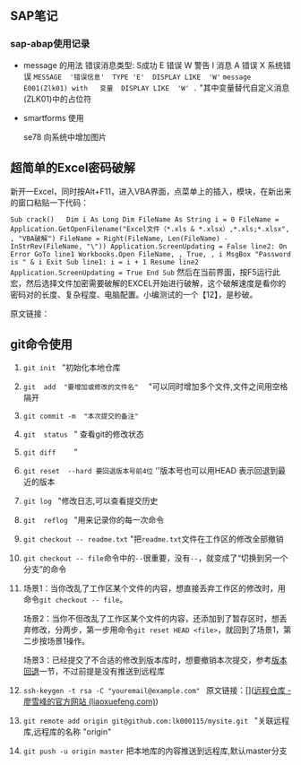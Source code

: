 ## SAP笔记

### sap-abap使用记录 

* message 的用法  [](https://blog.csdn.net/qq_37625033/article/details/61918244)
  错误消息类型:  S成功   E 错误   W  警告  I  消息  A  错误  X 系统错误
  ` MESSAGE  '错误信息'  TYPE 'E'  DISPLAY LIKE  'W' ` 
  ` message E001(Zlk01) with   变量  DISPLAY LIKE  'W' . `   "其中变量替代自定义消息(ZLK01)中的占位符  

* smartforms 使用

  se78 向系统中增加图片  

## 超简单的Excel密码破解

新开一Excel，同时按Alt+F11，进入VBA界面，点菜单上的插入，模块，在新出来的窗口粘贴一下代码：

` Sub crack()  
 Dim i As Long
  Dim FileName As String
  i = 0
 FileName = Application.GetOpenFilename("Excel文件（*.xls & *.xlsx）,*.xls;*.xlsx", , "VBA破解")
  FileName = Right(FileName, Len(FileName) - InStrRev(FileName, "\"))
  Application.ScreenUpdating = False
  line2: On Error GoTo line1
  Workbooks.Open FileName, , True, , i
  MsgBox "Password is " & i
  Exit Sub
  line1: i = i + 1
  Resume line2
  Application.ScreenUpdating = True
 End Sub `
  然后在当前界面，按F5运行此宏，然后选择文件加密需要破解的EXCEL开始进行破解，这个破解速度是看你的密码对的长度、复杂程度、电脑配置。小编测试的一个【12】，是秒破。

原文链接：[](https://blog.csdn.net/qq_22903531/article/details/83410527)

## git命令使用      

1. `git init `                                                   "初始化本地仓库

2. `git  add  "要增加或修改的文件名"  `             "可以同时增加多个文件,文件之间用空格隔开 

3. `git commit -m  "本次提交的备注" `                

4. `git  status `                                              " 查看git的修改状态   

5. ` git diff     `                                                    " 

6. ` git reset  --hard 要回退版本号前4位 `         ''版本号也可以用HEAD  表示回退到最近的版本

7.  `git log `                                                      "修改日志,可以查看提交历史

8.  `git  reflog `                                               "用来记录你的每一次命令      

9. `git checkout -- readme.txt`                     "把`readme.txt`文件在工作区的修改全部撤销

10. `git checkout -- file`命令中的`--`很重要，没有`--`，就变成了“切换到另一个分支”的命令

11. 场景1：当你改乱了工作区某个文件的内容，想直接丢弃工作区的修改时，用命令`git checkout -- file`。

    场景2：当你不但改乱了工作区某个文件的内容，还添加到了暂存区时，想丢弃修改，分两步，第一步用命令`git reset HEAD <file>`，就回到了场景1，第二步按场景1操作。

    场景3：已经提交了不合适的修改到版本库时，想要撤销本次提交，参考[版本回退](https://www.liaoxuefeng.com/wiki/896043488029600/897013573512192)一节，不过前提是没有推送到远程库
    
12. `ssh-keygen -t rsa -C "youremail@example.com" `    原文链接：[]([远程仓库 - 廖雪峰的官方网站 (liaoxuefeng.com)](https://www.liaoxuefeng.com/wiki/896043488029600/896954117292416))

13. `git remote add origin git@github.com:lk000115/mysite.git `  "关联远程库,远程库的名称 "origin"

14. `git push -u origin master`  把本地库的内容推送到远程库,默认master分支

